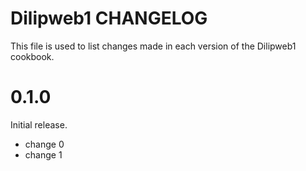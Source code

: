 # Dilipweb1 CHANGELOG

This file is used to list changes made in each version of the Dilipweb1 cookbook.

# 0.1.0

Initial release.

- change 0
- change 1

